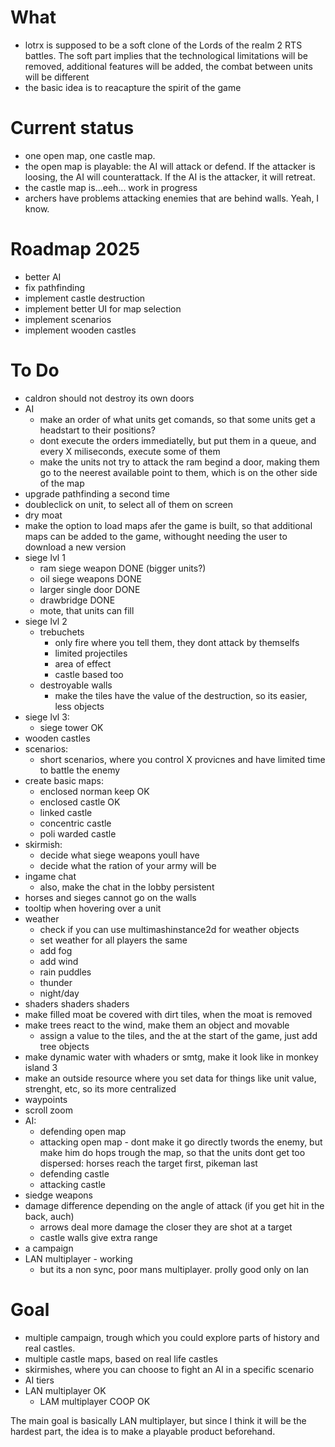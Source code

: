 # What
- lotrx is supposed to be a soft clone of the Lords of the realm 2 RTS battles. The soft part implies that the technological limitations will be removed, additional features will be added, the combat between units will be different
- the basic idea is to reacapture the spirit of the game

# Current status
- one open map, one castle map.
- the open map is playable: the AI will attack or defend. If the attacker is loosing, the AI will counterattack. If the AI is the attacker, it will retreat.
- the castle map is...eeh... work in progress
- archers have problems attacking enemies that are behind walls. Yeah, I know.

# Roadmap 2025
- better AI
- fix pathfinding
- implement castle destruction
- implement better UI for map selection
- implement scenarios
- implement wooden castles


# To Do
- caldron should not destroy its own doors
- AI
    - make an order of what units get comands, so that some units get a headstart to their positions?
	- dont execute the orders immediatelly, but put them in a queue, and every X miliseconds, execute some of them
	- make the units not try to attack the ram begind a door, making them go to the neerest available point to them, which is on the other side of the map
- upgrade pathfinding a second time
- doubleclick on unit, to select all of them on screen
- dry moat
- make the option to load maps afer the game is built, so that additional maps can be added to the game, withought needing the user to download a new version
- siege lvl 1
	- ram siege weapon DONE (bigger units?) 
	- oil siege weapons DONE
	- larger single door DONE
	- drawbridge DONE
	- mote, that units can fill
- siege lvl 2
	- trebuchets
		- only fire where you tell them, they dont attack by themselfs
		- limited projectiles
		- area of effect
		- castle based too
	- destroyable walls
		- make the tiles have the value of the destruction, so its easier, less objects
- siege lvl 3:
	- siege tower OK
- wooden castles
- scenarios:
    - short scenarios, where you control X provicnes and have limited time to battle the enemy
- create basic maps:
	- enclosed norman keep OK
	- enclosed castle OK
	- linked castle
	- concentric castle
	- poli warded castle
- skirmish:
    - decide what siege weapons youll have
	- decide what the ration of your army will be
- ingame chat
    - also, make the chat in the lobby persistent
- horses and sieges cannot go on the walls
- tooltip when hovering over a unit
- weather
	- check if you can use multimashinstance2d for weather objects
	- set weather for all players the same
	- add fog
	- add wind
	- rain puddles
	- thunder
	- night/day
- shaders shaders shaders
- make filled moat be covered with dirt tiles, when the moat is removed
- make trees react to the wind, make them an object and movable
	- assign a value to the tiles, and the at the start of the game, just add tree objects
- make dynamic water with whaders or smtg, make it look like in monkey island 3
- make an outside resource where you set data for things like unit value, strenght, etc, so its more centralized
- waypoints
- scroll zoom
- AI:
	- defending open map
	- attacking open map
            - dont make it go directly twords the enemy, but make him do hops trough the map, so that the units dont get too dispersed: horses reach the target first, pikeman last
	- defending castle
	- attacking castle
- siedge weapons
- damage difference depending on the angle of attack (if you get hit in the back, auch)
	- arrows deal more damage the closer they are shot at a target
	- castle walls give extra range
- a campaign
- LAN multiplayer - working
    - but its a non sync, poor mans multiplayer. prolly good only on lan

# Goal
- multiple campaign, trough which you could explore parts of history and real castles.
- multiple castle maps, based on real life castles
- skirmishes, where you can choose to fight an AI in a specific scenario
- AI tiers
- LAN multiplayer OK
	- LAM multiplayer COOP OK

The main goal is basically LAN multiplayer, but since I think it will be the hardest part, the idea is to make a playable product beforehand.
